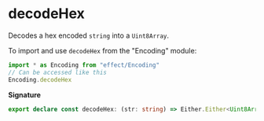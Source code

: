 # decodeHex

Decodes a hex encoded `string` into a `Uint8Array`.

To import and use `decodeHex` from the "Encoding" module:

```ts
import * as Encoding from "effect/Encoding"
// Can be accessed like this
Encoding.decodeHex
```

**Signature**

```ts
export declare const decodeHex: (str: string) => Either.Either<Uint8Array, DecodeException>
```
